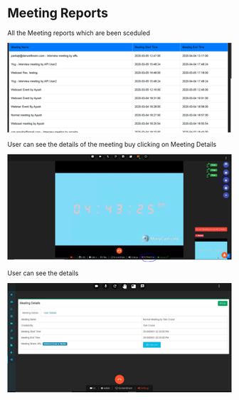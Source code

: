 # Meeting Reports

All the Meeting reports which are been sceduled

![](../.gitbook/assets/image%20%28240%29.png)

User can see the details of the meeting buy clicking on Meeting Details

![](../.gitbook/assets/image%20%2858%29.png)

User can see the details

![](../.gitbook/assets/image%20%2856%29.png)

